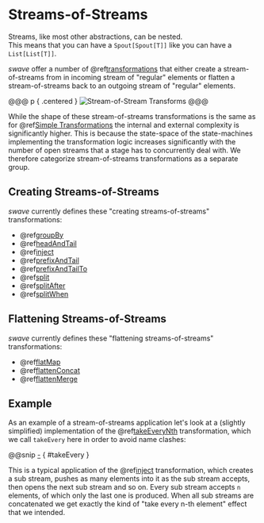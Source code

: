 Streams-of-Streams
==================

Streams, like most other abstractions, can be nested.<br/>
This means that you can have a `Spout[Spout[T]]` like you can have a `List[List[T]]`.

*swave* offer a number of @ref[transformations] that either create a stream-of-streams from
in incoming stream of "regular" elements or flatten a stream-of-streams back to an outgoing stream of "regular"
elements.
 
@@@ p { .centered }
![Stream-of-Stream Transforms](.../sos-transforms.svg)
@@@ 

While the shape of these stream-of-streams transformations is the same as for @ref[Simple Transformations] the internal
and external complexity is significantly higher. This is because the state-space of the state-machines implementing the
transformation logic increases significantly with the number of open streams that a stage has to concurrently deal with.
We therefore categorize stream-of-streams transformations as a separate group.


Creating Streams-of-Streams
---------------------------

*swave* currently defines these "creating streams-of-streams" transformations:

- @ref[groupBy]
- @ref[headAndTail]
- @ref[inject]
- @ref[prefixAndTail]
- @ref[prefixAndTailTo]
- @ref[split]
- @ref[splitAfter]
- @ref[splitWhen]


Flattening Streams-of-Streams
-----------------------------

*swave* currently defines these "flattening streams-of-streams" transformations:

- @ref[flatMap]
- @ref[flattenConcat]
- @ref[flattenMerge]


Example
-------

As an example of a stream-of-streams application let's look at a (slightly simplified) implementation of the
@ref[takeEveryNth] transformation, which we call `takeEvery` here in order to avoid name clashes:

@@snip [-]($test/StreamOfStreamsSpec.scala) { #takeEvery }

This is a typical application of the @ref[inject] transformation, which creates a sub stream, pushes as many elements
into it as the sub stream accepts, then opens the next sub stream and so on.
Every sub stream accepts `n` elements, of which only the last one is produced.
When all sub streams are concatenated we get exactly the kind of "take every n-th element" effect that we intended. 


  [transformations]: overview.md
  [Simple Transformations]: simple.md
  [inject]: reference/inject.md
  [groupBy]: reference/groupBy.md
  [headAndTail]: reference/headAndTail.md
  [prefixAndTail]: reference/prefixAndTail.md
  [prefixAndTailTo]: reference/prefixAndTailTo.md
  [split]: reference/split.md
  [splitAfter]: reference/splitAfter.md
  [splitWhen]: reference/splitWhen.md
  [flatMap]: reference/flatMap.md
  [flattenConcat]: reference/flattenConcat.md
  [flattenMerge]: reference/flattenMerge.md
  [takeEveryNth]: reference/takeEveryNth.md